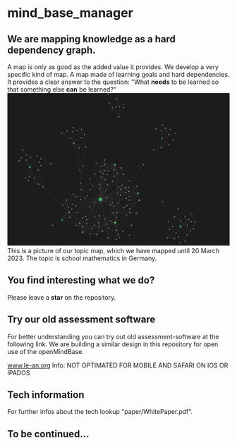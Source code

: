 # mind_base_manager
## We are mapping knowledge as a hard dependency graph.
A map is only as good as the added value it provides. We develop a very specific kind of map. A map made of learning goals and hard dependencies. It provides a clear answer to the question: "What **needs** to be learned so that something else **can** be learned?"
![](images/germany_math_graph.png)
This is a picture of our topic map, which we have mapped until 20 March 2023. The topic is school mathematics in Germany.

## You find interesting what we do?
Please leave a **star** on the repository.

## Try our old assessment software
For better understanding you can try out old assessment-software at the following link.
We are building a similar design in this repository for open use of the openMindBase.

www.le-an.org
Info: NOT OPTIMATED FOR MOBILE AND SAFARI ON IOS OR IPADOS

## Tech information
For further infos about the tech lookup "paper/WhitePaper.pdf".

## To be continued...


